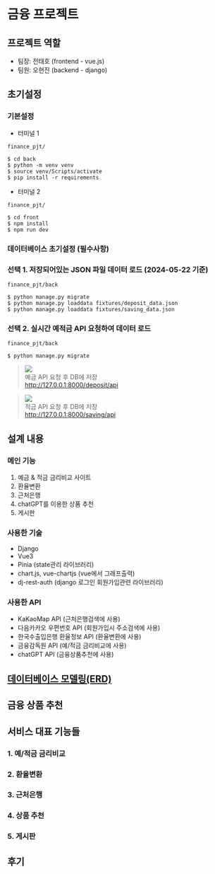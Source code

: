 # 금융 프로젝트

## 프로젝트 역할
- 팀장: 전태호 (frontend - vue.js)
- 팀원: 오현진 (backend - django)

## 초기설정
### 기본설정
- 터미널 1
```
finance_pjt/

$ cd back
$ python -m venv venv
$ source venv/Scripts/activate
$ pip install -r requirements
```
- 터미널 2 
```
finance_pjt/

$ cd front
$ npm install
$ npm run dev
```

### 데이터베이스 초기설정 (필수사항)
### 선택 1. 저장되어있는 JSON 파일 데이터 로드 (2024-05-22 기준)
```
finance_pjt/back

$ python manage.py migrate
$ python manage.py loaddata fixtures/deposit_data.json
$ python manage.py loaddata fixtures/saving_data.json  
```
### 선택 2. 실시간 예적금 API 요청하여 데이터 로드
```
finance_pjt/back

$ python manage.py migrate
```
 
> ![](https://img.shields.io/static/v1?label=&message=GET&color=darkgreen) <br>
> 예금 API 요청 후 DB에 저장 <br>
> http://127.0.0.1:8000/deposit/api
 
 > ![](https://img.shields.io/static/v1?label=&message=GET&color=darkgreen) <br>
> 적금 API 요청 후 DB에 저장 <br>
> http://127.0.0.1:8000/saving/api
>
> 
## 설계 내용
### 메인 기능 
1. 예금 & 적금 금리비교 사이트
2. 환율변환
3. 근처은행
4. chatGPT를 이용한 상품 추천
5. 게시판
### 사용한 기술
- Django
- Vue3
- Pinia (state관리 라이브러리)
- chart.js, vue-chartjs (vue에서 그래프출력)
- dj-rest-auth (django 로그인 회원가입관련 라이브러리)
### 사용한 API
- KaKaoMap API (근처은행검색에 사용)
- 다음카카오 우편번호 API (회원가입시 주소검색에 사용)
- 한국수출입은행 환율정보 API (환율변환에 사용)
- 금융감독원 API (예/적금 금리비교에 사용)
- chatGPT API (금융상품추천에 사용)
## [데이터베이스 모델링(ERD)](https://github.com/Taehororo/finance_pjt/blob/master/E-R%20diagram.md)


## 금융 상품 추천 


## 서비스 대표 기능들
### 1. 예/적금 금리비교

### 2. 환율변환

### 3. 근처은행

### 4. 상품 추천

### 5. 게시판



## 후기